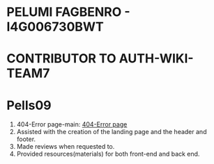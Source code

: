 # PELUMI FAGBENRO - I4G006730BWT
# CONTRIBUTOR TO AUTH-WIKI-TEAM7
# Pells09
1. 404-Error page-main: [404-Error page](https://github.com/zuri-training/auth-wiki-team7.git)
2. Assisted with the creation of the landing page and the header and footer.
3. Made reviews when requested to.
4. Provided resources(materials) for both front-end and back end.
